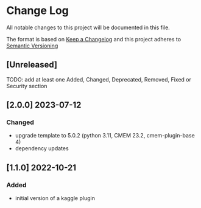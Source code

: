 # Change Log

All notable changes to this project will be documented in this file.

The format is based on [Keep a Changelog](http://keepachangelog.com/) and this project adheres to [Semantic Versioning](https://semver.org/)

## [Unreleased]

TODO: add at least one Added, Changed, Deprecated, Removed, Fixed or Security section

## [2.0.0] 2023-07-12

### Changed

- upgrade template to 5.0.2 (python 3.11, CMEM 23.2, cmem-plugin-base 4)
- dependency updates

## [1.1.0] 2022-10-21

### Added

- initial version of a kaggle plugin
